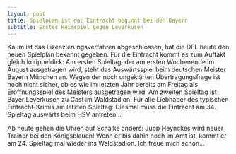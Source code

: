 ```yaml
---
layout: post
title: Spielplan ist da: Eintracht beginnt bei den Bayern
subtitle: Erstes Heimspiel gegen Leverkusen
---
```


Kaum ist das Lizenzierungsverfahren abgeschlossen, hat die DFL heute den neuen Spielplan bekannt gegeben. Für die Eintracht kommt es zum Auftakt gleich knüppeldick: Am ersten Spieltag, der am ersten Wochenende im August ausgetragen wird, steht das Auswärtsspiel beim deutschen Meister Bayern München an. Wegen der noch ungeklärten Übertragungsfrage ist noch nicht sicher, ob es wie im letzten Jahr bereits am Freitag als Eröffnungsspiel des Meisters ausgetragen wird. Am zweiten Spieltag ist Bayer Leverkusen zu Gast im Waldstadion. Für alle Liebhaber des typischen Eintracht-Krimis am letzten Spieltag: Diesmal muss die Eintracht am 34. Spieltag auswärts beim HSV antreten...

Ab heute gehen die Uhren auf Schalke anders: Jupp Heynckes wird neuer Trainer bei den Königsblauen! Wenn er bis dahin noch im Amt ist, kommt er am 24. Spieltag mal wieder ins Waldstadion. Ich freue mich schon...
